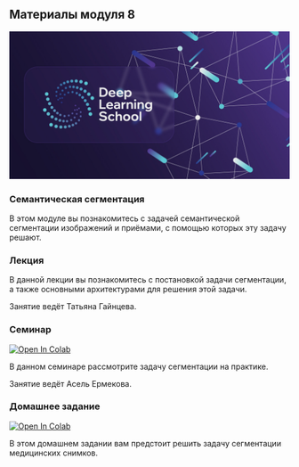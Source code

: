 ## Материалы модуля 8
<div align="center">
  <img src="../images/dls.png">
</div>

### Семантическая сегментация

В этом модуле вы познакомитесь с задачей семантической сегментации изображений и приёмами, с помощью которых эту задачу решают.

### Лекция
В данной лекции вы познакомитесь с постановкой задачи сегментации, а также основными архитектурами для решения этой задачи.

Занятие ведёт Татьяна Гайнцева.

### Семинар

[![Open In Colab](https://colab.research.google.com/assets/colab-badge.svg)](https://colab.research.google.com/github/DeepLearningSchool/part_1_ml_cv/blob/main/week_08_semantic_segmentation/Practice/semantic_segmentation.ipynb)

В данном семинаре рассмотрите задачу сегментации на практике.

Занятие ведёт Асель Ермекова.

### Домашнее задание


[![Open In Colab](https://colab.research.google.com/assets/colab-badge.svg)](https://colab.research.google.com/github/DeepLearningSchool/part_1_ml_cv/blob/main/week_08_semantic_segmentation/Homework/hw_6_semantic_segmentation.ipynb)


В этом домашнем задании вам предстоит решить задачу сегментации медицинских снимков.


